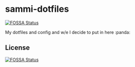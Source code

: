 # sammi-dotfiles
[![FOSSA Status](https://app.fossa.io/api/projects/git%2Bgithub.com%2Fladysamantha%2Fsammi-dotfiles.svg?type=shield)](https://app.fossa.io/projects/git%2Bgithub.com%2Fladysamantha%2Fsammi-dotfiles?ref=badge_shield)

My dotfiles and config and w/e I decide to put in here :panda:


## License
[![FOSSA Status](https://app.fossa.io/api/projects/git%2Bgithub.com%2Fladysamantha%2Fsammi-dotfiles.svg?type=large)](https://app.fossa.io/projects/git%2Bgithub.com%2Fladysamantha%2Fsammi-dotfiles?ref=badge_large)